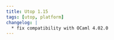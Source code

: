 ```yaml
---
title: Utop 1.15
tags: [utop, platform]
changelog: |
  * fix compatibility with OCaml 4.02.0
---
```



